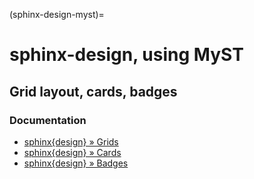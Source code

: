 (sphinx-design-myst)=
# sphinx-design, using MyST

## Grid layout, cards, badges

### Documentation
- [sphinx{design} » Grids](inv:sd#sd-grids)
- [sphinx{design} » Cards](inv:sd#sd-cards)
- [sphinx{design} » Badges](inv:sd#badges)
